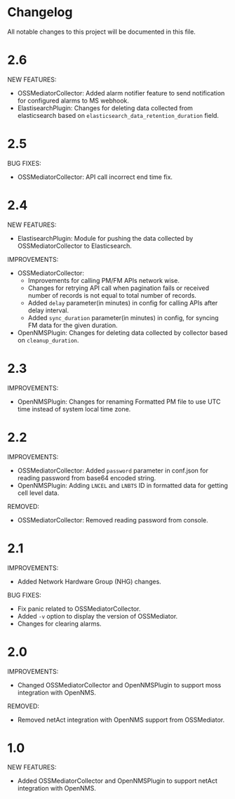 # Changelog
All notable changes to this project will be documented in this file.

# 2.6

NEW FEATURES:

* OSSMediatorCollector: Added alarm notifier feature to send notification for configured alarms to MS webhook.
* ElastisearchPlugin: Changes for deleting data collected from elasticsearch based on `elasticsearch_data_retention_duration` field.

# 2.5

BUG FIXES:

* OSSMediatorCollector: API call incorrect end time fix.

# 2.4

NEW FEATURES:

* ElastisearchPlugin: Module for pushing the data collected by OSSMediatorCollector to Elasticsearch.

IMPROVEMENTS:

* OSSMediatorCollector:  
    * Improvements for calling PM/FM APIs network wise.
    * Changes for retrying API call when pagination fails or received number of records is not equal to total number of records.  
    * Added `delay` parameter(in minutes) in config for calling APIs after delay interval.
    * Added `sync_duration` parameter(in minutes) in config, for syncing FM data for the given duration.    
* OpenNMSPlugin: Changes for deleting data collected by collector based on `cleanup_duration`.

# 2.3

IMPROVEMENTS:

* OpenNMSPlugin: Changes for renaming Formatted PM file to use UTC time instead of system local time zone.

# 2.2

IMPROVEMENTS:

* OSSMediatorCollector: Added `password` parameter in conf.json for reading password from base64 encoded string.
* OpenNMSPlugin: Adding `LNCEL` and `LNBTS` ID in formatted data for getting cell level data.

REMOVED:

* OSSMediatorCollector: Removed reading password from console.

# 2.1

IMPROVEMENTS:

* Added Network Hardware Group (NHG) changes.

BUG FIXES:

* Fix panic related to OSSMediatorCollector.
* Added `-v` option to display the version of OSSMediator.
* Changes for clearing alarms.

# 2.0

IMPROVEMENTS:

* Changed OSSMediatorCollector and OpenNMSPlugin to support moss integration with OpenNMS.

REMOVED:

* Removed netAct integration with OpenNMS support from OSSMediator.


# 1.0

NEW FEATURES:

* Added OSSMediatorCollector and OpenNMSPlugin to support netAct integration with OpenNMS.

